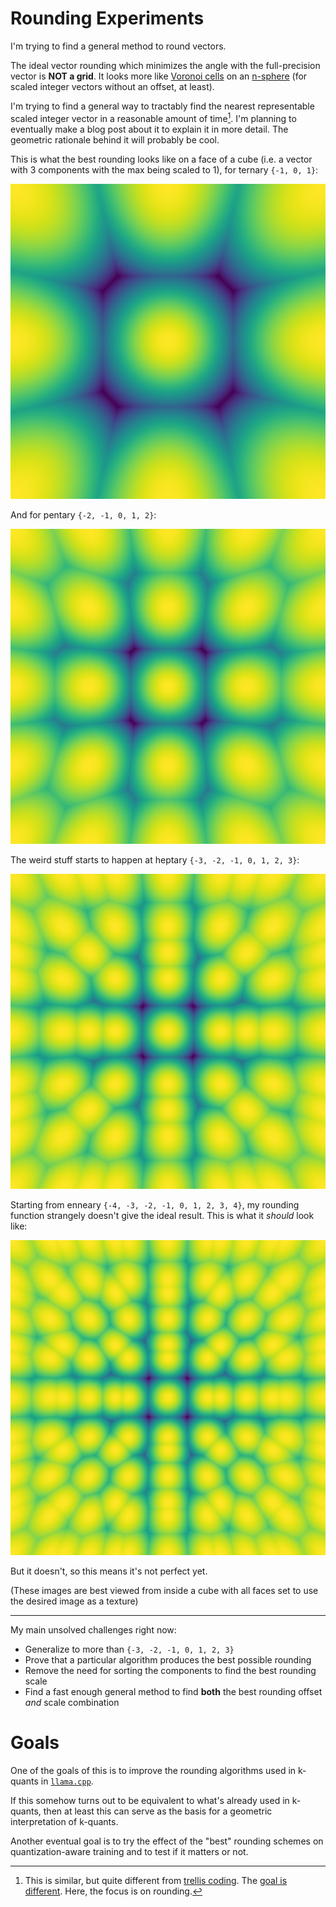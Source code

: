# Rounding Experiments

I'm trying to find a general method to round vectors.

The ideal vector rounding which minimizes the angle with the full-precision vector is **NOT a grid**.
It looks more like [Voronoi cells](https://en.wikipedia.org/wiki/Voronoi_diagram) on an [n-sphere](https://en.wikipedia.org/wiki/N-sphere) (for scaled integer vectors without an offset, at least).

I'm trying to find a general way to tractably find the nearest representable scaled integer vector in a reasonable amount of time[^1].  I'm planning to eventually make a blog post about it to explain it in more detail.  The geometric rationale behind it will probably be cool.

[^1]: This is similar, but quite different from [trellis coding](https://arxiv.org/html/2406.11235v3#:~:text=tractably%20find%20the%20closest%20representable%20vector). The [goal is different](<https://arxiv.org/html/2406.11235v3#:~:text=The%20main%20focus%20of%20QTIP%C2%A0is%20on%20what%20to%20quantize%20with%20(i.e.%C2%A0TCQ)%20and%20not%20how%20to%20quantize%20(e.g.%C2%A0adaptive%20rounding%20or%20descent%20methods).>). Here, the focus is on rounding.

This is what the best rounding looks like on a face of a cube (i.e. a vector with 3 components with the max being scaled to 1), for ternary `{-1, 0, 1}`:

![Ternary rounding doesn't look like a grid. It's like Voronoi cells on a sphere.](./images/cube-face-ternary-512x512.png)

And for pentary `{-2, -1, 0, 1, 2}`:

![Pentary rounding doesn't look like a grid either. It almost looks like an extension of ternary, though.](./images/cube-face-pentary-512x512.png)

The weird stuff starts to happen at heptary `{-3, -2, -1, 0, 1, 2, 3}`:

![Heptary rounding is very weird. This is definitely not a plain grid anymore. It's a very cool tessellation.](./images/cube-face-heptary-512x512.png)

Starting from enneary `{-4, -3, -2, -1, 0, 1, 2, 3, 4}`, my rounding function strangely doesn't give the ideal result.
This is what it *should* look like:

![Enneary rounding. It's starting to look like when standing in the middle of a point grid, but some are farther than others.](./images/cube-face-enneary-512x512.png)

But it doesn't, so this means it's not perfect yet.

(These images are best viewed from inside a cube with all faces set to use the desired image as a texture)

---

My main unsolved challenges right now:

- Generalize to more than `{-3, -2, -1, 0, 1, 2, 3}`
- Prove that a particular algorithm produces the best possible rounding
- Remove the need for sorting the components to find the best rounding scale
- Find a fast enough general method to find **both** the best rounding offset *and* scale combination

# Goals

One of the goals of this is to improve the rounding algorithms used in k-quants in [`llama.cpp`](https://github.com/ggerganov/llama.cpp).

If this somehow turns out to be equivalent to what's already used in k-quants, then at least this can serve as the basis for a geometric interpretation of k-quants.

Another eventual goal is to try the effect of the "best" rounding schemes on quantization-aware training and to test if it matters or not.
